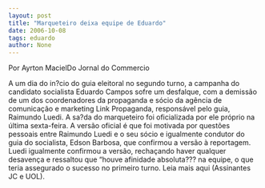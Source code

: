 ```yaml
---
layout: post
title: "Marqueteiro deixa equipe de Eduardo"
date: 2006-10-08
tags: eduardo
author: None
---
```

Por Ayrton MacielDo Jornal do Commercio

A um dia do in?cio do guia eleitoral no segundo turno, a campanha do candidato socialista Eduardo Campos sofre um desfalque, com a demissão de um dos coordenadores da propaganda e sócio da agência de comunicação e marketing Link Propaganda, responsável pelo guia, Raimundo Luedi. 
A sa?da do marqueteiro foi oficializada por ele próprio na última sexta-feira. A versão oficial é que foi motivada por questões pessoais entre Raimundo Luedi e o seu sócio e igualmente condutor do guia do socialista, Edson Barbosa, que confirmou a versão à reportagem. 
Luedi igualmente confirmou a versão, rechaçando haver qualquer desavença e ressaltou que “houve afinidade absoluta??? na equipe, o que teria assegurado o sucesso no primeiro turno. 
Leia mais aqui&nbsp;(Assinantes JC e UOL). 